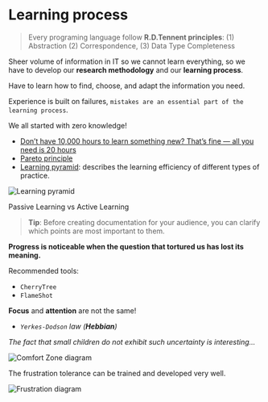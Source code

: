 # Learning process

> Every programing language follow **R.D.Tennent principles**: (1) Abstraction (2) Correspondence, (3) Data Type Completeness

Sheer volume of information in IT so we cannot learn everything, so we have to develop our **research methodology** and our **learning process**.

Have to learn how to find, choose, and adapt the information you need.

Experience is built on failures, `mistakes are an essential part of the learning process`.

We all started with zero knowledge!

- [Don’t have 10,000 hours to learn something new? That’s fine — all you need is 20 hours](https://ideas.ted.com/dont-have-10000-hours-to-learn-something-new-thats-fine-all-you-need-is-20-hours/)
- [Pareto principle](https://en.wikipedia.org/wiki/Pareto_principle)
- [Learning pyramid](https://en.wikipedia.org/wiki/Learning_pyramid): describes the learning efficiency of different types of practice.

![Learning pyramid](https://upload.wikimedia.org/wikipedia/commons/thumb/3/3d/Edgar_Dale%27s_cone_of_learning.png/400px-Edgar_Dale%27s_cone_of_learning.png)

Passive Learning vs Active Learning

> **Tip**: Before creating documentation for your audience, you can clarify which points are most important to them.

**Progress is noticeable when the question that tortured us has lost its meaning.**

Recommended tools:
- `CherryTree`
- `FlameShot`

**Focus** and **attention** are not the same!

- _`Yerkes-Dodson` law (**Hebbian**)_

_The fact that small children do not exhibit such uncertainty is interesting..._

![Comfort Zone diagram](https://61e52e31e3c241abc13c.b-cdn.net/wp-content/uploads/2019/06/The-Comfort-Zone-diagram.jpg)

The frustration tolerance can be trained and developed very well.

![Frustration diagram](https://academy.hackthebox.eu/storage/modules/9/NEW_Vision.png)